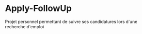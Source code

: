 # Apply-FollowUp
Projet personnel permettant de suivre ses candidatures lors d'une recherche d'emploi 
